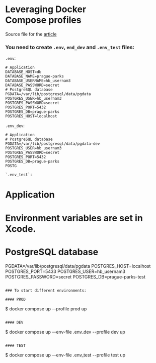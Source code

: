 # Leveraging Docker Compose profiles

Source file for the [article](https://medium.com/@kicsipixel/leveraging-docker-compose-profiles-01bb3b02c2fc)

### You need to create `.env`, `end_dev` and `.env_test` files:

`.env`:

```
# Application
DATABASE_HOST=db
DATABASE_NAME=prague-parks
DATABASE_USERNAME=hb_usernam3
DATABASE_PASSWORD=secret
# PostgreSQL database
PGDATA=/var/lib/postgresql/data/pgdata
POSTGRES_USER=hb_usernam3
POSTGRES_PASSWORD=secret
POSTGRES_PORT=5432
POSTGRES_DB=prague-parks
POSTGRES_HOST=localhost
```

`.env_dev`:

```
# Application
# PostgreSQL database
PGDATA=/var/lib/postgresql/data/pgdata-dev
POSTGRES_USER=hb_usernam3
POSTGRES_PASSWORD=secret
POSTGRES_PORT=5432
POSTGRES_DB=prague-parks
POSTG

`.env_test`:

```
# Application
# Environment variables are set in Xcode.
# PostgreSQL database
PGDATA=/var/lib/postgresql/data/pgdata
POSTGRES_HOST=localhost
POSTGRES_PORT=5433
POSTGRES_USER=hb_usernam3
POSTGRES_PASSWORD=secret
POSTGRES_DB=prague-parks-test
```

### To start different environments:

#### PROD

```
$ docker compose up --profile prod up
```

#### DEV

```
$ docker compose up --env-file .env_dev --profile dev up
```

#### TEST

```
$ docker compose up --env-file .env_test --profile test up
```
